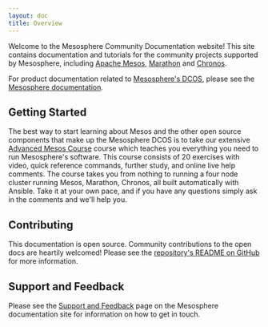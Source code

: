 ```yaml
---
layout: doc
title: Overview
---
```


Welcome to the Mesosphere Community Documentation website! This site contains documentation and tutorials for the community projects supported by Mesosphere, including [Apache Mesos](http://mesos.apache.org/), [Marathon](https://github.com/mesosphere/marathon) and [Chronos](https://github.com/mesos/chronos).

For product documentation related to [Mesosphere's DCOS](https://mesosphere.com/learn/), please see the [Mesosphere documentation](http://docs.mesosphere.com).


## Getting Started

The best way to start learning about Mesos and the other open source components that make up the Mesosphere DCOS is to take our extensive [Advanced Mesos Course](/advanced-course/) course which teaches you everything you need to run Mesosphere's software.  This course consists of 20 exercises with video, quick reference commands, further study, and online live help comments.  The course takes you from nothing to running a four node cluster running Mesos, Marathon, Chronos, all built automatically with Ansible.  Take it at your own pace, and if you have any questions simply ask in the comments and we'll help you.


## Contributing

This documentation is open source. Community contributions to the open docs are heartily welcomed! Please see the [repository's README on GitHub](https://github.com/mesosphere/open-docs) for more information.

## Support and Feedback

Please see the [Support and Feedback](https://docs.mesosphere.com/support/) page on the Mesosphere documentation site for information on how to get in touch.
